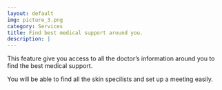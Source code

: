 ```yaml
---
layout: default
img: picture_3.png
category: Services
title: Find best medical support around you.
description: |
---
```

This feature give you access to all the doctor’s information around you to find the best medical support.

You will be able to find all the skin specilists and set up a meeting easily.
